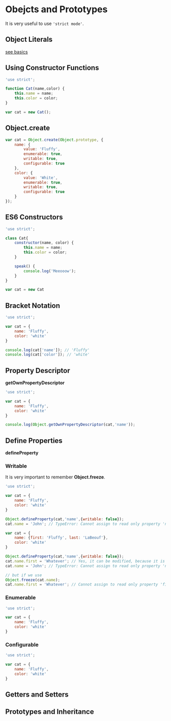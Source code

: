 # Obejcts and Prototypes

It is very useful to use ```'strict mode'```.

## Object Literals

[see basics](./basics.md)

## Using Constructor Functions

```javascript
'use strict';

function Cat(name,color) {
    this.name = name;
    this.color = color;
}

var cat = new Cat();
```

## Object.create

```javascript
var cat = Object.create(Object.prototype, {
    name: {
        value: 'Fluffy',
        enumerable: true,
        writable: true,
        configurable: true
    },
    color: {
        value: 'White',
        enumerable: true,
        writable: true,
        configurable: true
    }
});
```

## ES6 Constructors

```javascript
'use strict';

class Cat{
    constructor(name, color) {
        this.name = name;
        this.color = color;
    }

    speak() {
        console.log('Meeooow');
    }
}

var cat = new Cat
```

## Bracket Notation

```javascript
'use strict';

var cat = {
    name: 'Fluffy',
    color: 'white'
}

console.log(cat['name']); // 'Fluffy'
console.log(cat['color']); // 'white'
```

## Property Descriptor

**getOwnPropertyDescriptor**

```javascript
'use strict';

var cat = {
    name: 'Fluffy',
    color: 'white'
}

console.log(Object.getOwnPropertyDescriptor(cat,'name'));
```

## Define Properties

**defineProperty**

### Writable

It is very important to remember **Object.freeze**.

```javascript
'use strict';

var cat = {
    name: 'Fluffy',
    color: 'white'
}

Object.defineProperty(cat,'name',{writable: false});
cat.name = 'John'; // TypeError: Cannot assign to read only property 'name'

var cat = {
    name: {first: 'Fluffy', last: 'LaBeouf'},
    color: 'white'
}

Object.defineProperty(cat,'name',{writable: false});
cat.name.first = 'Whatever'; // Yes, it can be modified, because it is the object inside
cat.name = 'John'; // TypeError: Cannot assign to read only property 'name'

// but if we use 
Object.freeze(cat.name);
cat.name.first = 'Whatever'; // Cannot assign to read only property 'first' of #Object
```

### Enumerable

```javascript
'use strict';

var cat = {
    name: 'Fluffy',
    color: 'white'
}
```

### Configurable

```javascript
'use strict';

var cat = {
    name: 'Fluffy',
    color: 'white'
}
```

## Getters and Setters

## Prototypes and Inheritance

